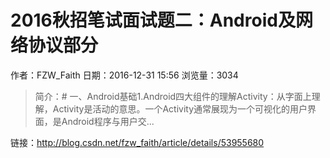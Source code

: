 # 2016秋招笔试面试题二：Android及网络协议部分
作者：FZW_Faith
日期：2016-12-31 15:56
浏览量：3034
> 简介：# 一、Android基础1.Android四大组件的理解Activity：从字面上理解，Activity是活动的意思。一个Activity通常展现为一个可视化的用户界面，是Android程序与用户交...

 链接：http://blog.csdn.net/fzw_faith/article/details/53955680
